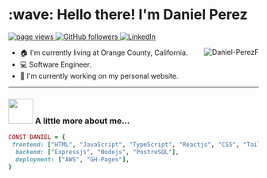 <h1 align="left" id="macropower-title">:wave: Hello there! I'm Daniel Perez</h1>
<p align="left">
  <a href="https://github.com/Daniel-PerezF">
    <img src="https://komarev.com/ghpvc/?username=Daniel-PerezF" alt="page views">
  </a>
  <a href="https://github.com/Daniel-PerezF?tab=followers">
    <img alt="GitHub followers" src="https://img.shields.io/github/followers/Daniel-PerezF?color=green&logo=github">
  </a>
  <a href="https://linkedin.com/in/daniel-f-perez">
    <img src="https://img.shields.io/badge/LinkedIn-%230077B5.svg?logo=linkedin&logoColor=white" alt="LinkedIn">
  </a>
</p>

<a href="#daniel-perezf-title">
  <img src="https://github-readme-stats.vercel.app/api?username=Daniel-PerezF&show_icons=true" alt="Daniel-PerezF" align="right" />
</a>

- :house: I'm currently living at Orange County, California.
- :computer: Software Engineer.
- :dart: I'm currently working on my personal website.
---
### <img src="https://media.giphy.com/media/VgCDAzcKvsR6OM0uWg/giphy.gif" width="50"> A little more about me...






  
```ruby
CONST DANIEL = {
 frontend: ["HTML", "JavaScript", "TypeScript", "Reactjs", "CSS", "Tailwind"],
  backend: ["Expressjs", "Nodejs", "PostreSQL"],
  deployment: ["AWS", "GH-Pages"],
}

